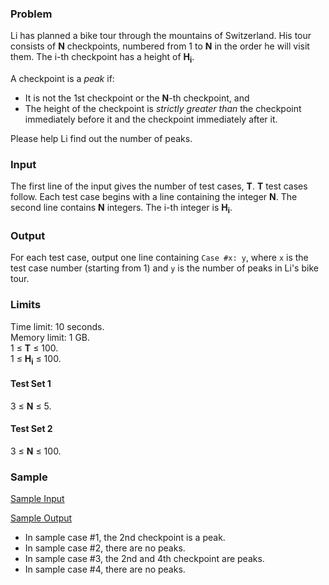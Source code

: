 ### Problem

Li has planned a bike tour through the mountains of Switzerland. His tour
consists of **N** checkpoints, numbered from 1 to **N** in the order he will
visit them. The i-th checkpoint has a height of <b>H<sub>i</sub></b>.

A checkpoint is a *peak* if:

- It is not the 1st checkpoint or the **N**-th checkpoint, and
- The height of the checkpoint is *strictly greater than* the checkpoint
  immediately before it and the checkpoint immediately after it.

Please help Li find out the number of peaks.

### Input

The first line of the input gives the number of test cases, **T**. **T** test
cases follow. Each test case begins with a line containing the integer **N**.
The second line contains **N** integers. The i-th integer is
<b>H<sub>i</sub></b>.

### Output

For each test case, output one line containing `Case #x: y`, where `x` is the
test case number (starting from 1) and `y` is the number of peaks in Li's bike
tour.

### Limits

Time limit: 10 seconds.  
Memory limit: 1 GB.  
1 ≤ **T** ≤ 100.  
1 ≤ <b>H<sub>i</sub></b> ≤ 100.

#### Test Set 1

3 ≤ **N** ≤ 5.

#### Test Set 2

3 ≤ **N** ≤ 100.

### Sample

[Sample Input](bike_tour_sample_ts1_input.txt)

[Sample Output](bike_tour_sample_ts1_output.txt)

- In sample case #1, the 2nd checkpoint is a peak.
- In sample case #2, there are no peaks.
- In sample case #3, the 2nd and 4th checkpoint are peaks.
- In sample case #4, there are no peaks.

